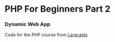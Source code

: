 <h1>PHP For Beginners Part 2</h1>
<h3>Dynamic Web App</h3>
<p>Code for the PHP course from <a href="https://laracasts.com/series/php-for-beginners-2023-edition">Laracasts</a></p>
